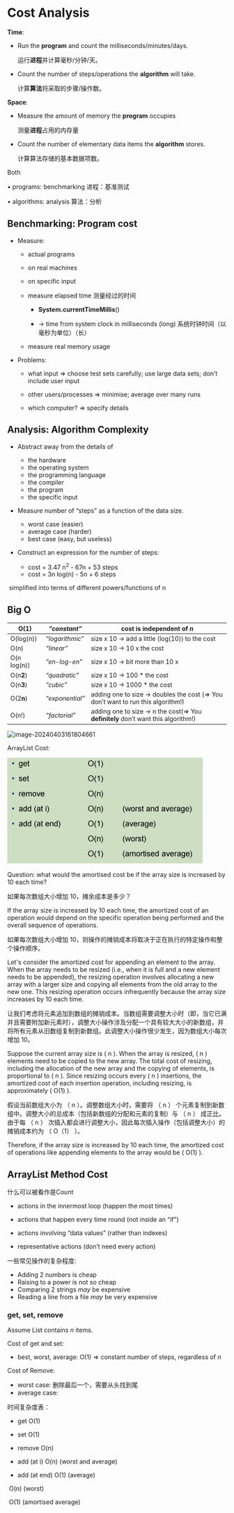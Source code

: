 # Cost Analysis 

**Time**:

- Run the **program** and count the milliseconds/minutes/days.

  运行**进程**并计算毫秒/分钟/天。

- Count the number of steps/operations the **algorithm** will take.

  计算**算法**将采取的步骤/操作数。

**Space**:

- Measure the amount of memory the **program** occupies

  测量**进程**占用的内存量

- Count the number of elementary data items the **algorithm** stores.

  计算算法存储的基本数据项数。

Both

• programs: benchmarking 进程：基准测试

• algorithms: analysis 算法：分析

## Benchmarking: Program cost

- Measure:

  - actual programs

  - on real machines

  - on specific input

  - measure elapsed time 测量经过的时间

    - **System.currentTimeMillis**() 

    - → time from system clock in milliseconds (long) 系统时钟时间（以毫秒为单位）（长）

  - measure real memory usage

- Problems:

  - what input  ⇒ choose test sets carefully; use large data sets; don’t include user input

  - other users/processes ⇒ minimise; average over many runs

  - which computer? ⇒ specify details

## Analysis: Algorithm Complexity

- Abstract away from the details of
  - the hardware
  - the operating system
  - the programming language
  - the compiler
  - the program
  - the specific input

- Measure number of “steps” as a function of the data size.
  - worst case (easier)
  - average case (harder)
  - best case (easy, but useless)
- Construct an expression for the number of steps:
  - cost = 3.47 n<sup>2</sup> - 67n + 53 steps
  - cost = 3n log(n) - 5n + 6 steps

​		simplified into terms of different powers/functions of  n

## Big O

| O(1)        | *“constant”*    | cost is independent of *n*                                   |
| ----------- | --------------- | ------------------------------------------------------------ |
| O(log(n))   | *“logarithmic”* | size x 10 → add a little (log(10)) to the cost               |
| O(n)        | *“linear”*      | size x 10 → 10 x the cost                                    |
| O(n log(n)) | *“en-log-en”*   | size x 10 → bit more than 10 x                               |
| O(n**2**)   | *“quadratic”*   | size x 10 → 100 * the cost                                   |
| O(n**3**)   | *“cubic”*       | size x 10 → 1000 * the cost                                  |
| O(2**n**)   | *“exponential”* | adding one to size -> doubles the cost (=> You don’t want to run this algorithm!) |
| O(n!)       | *“factorial”*   | adding one to size -> n the cost(=> You **definitely** don’t want this algorithm!) |

![image-20240403161804661](C:\Users\Huang\AppData\Roaming\Typora\typora-user-images\image-20240403161804661.png)

ArrayList Cost:

<img src="img/ArrayList/img1.png" style="zoom:50%;" />

Question: what would the amortised cost be if the array size is increased by 10 each time?

如果每次数组大小增加 10，摊余成本是多少？

If the array size is increased by 10 each time, the amortized cost of an operation would depend on the specific operation being performed and the overall sequence of operations.

如果每次数组大小增加 10，则操作的摊销成本将取决于正在执行的特定操作和整个操作顺序。

Let's consider the amortized cost for appending an element to the array. When the array needs to be resized (i.e., when it is full and a new element needs to be appended), the resizing operation involves allocating a new array with a larger size and copying all elements from the old array to the new one. This resizing operation occurs infrequently because the array size increases by 10 each time.

让我们考虑将元素追加到数组的摊销成本。当数组需要调整大小时（即，当它已满并且需要附加新元素时），调整大小操作涉及分配一个具有较大大小的新数组，并将所有元素从旧数组复制到新数组。此调整大小操作很少发生，因为数组大小每次增加 10。

Suppose the current array size is \( n \). When the array is resized, \( n \) elements need to be copied to the new array. The total cost of resizing, including the allocation of the new array and the copying of elements, is proportional to \( n \). Since resizing occurs every \( n \) insertions, the amortized cost of each insertion operation, including resizing, is approximately \( O(1) \).

假设当前数组大小为 （ n ）。调整数组大小时，需要将 （ n ） 个元素复制到新数组中。调整大小的总成本（包括新数组的分配和元素的复制）与 （ n ） 成正比。由于每 （ n ） 次插入都会进行调整大小，因此每次插入操作（包括调整大小）的摊销成本约为 （ O（1） ）。

Therefore, if the array size is increased by 10 each time, the amortized cost of operations like appending elements to the array would be \( O(1) \).

## ArrayList Method Cost

什么可以被看作是Count 

- actions in the innermost loop (happen the most times)

- actions that happen every time round (not inside an “if”)

- actions involving “data values” (rather than indexes)

- representative actions (don’t need every action)

一些常见操作的复杂程度:

- Adding 2 numbers is cheap
- Raising to a power is not so cheap
- Comparing 2 strings *may* be expensive
- Reading a line from a file *may* be very expensive

### get, set, remove

Assume List contains *n* items.

Cost of get and set:

- best, worst, average: O(1) ⇒ constant number of steps, regardless of *n*

Cost of Remove:

- worst case: 删除最后一个，需要从头找到尾
- average case:

时间复杂度表：

- get O(1)

- set O(1)

- remove O(n)

- add (at i) O(n) (worst and average) 

- add (at end) O(1) (average)

​				    O(n) (worst)

​				    O(1) (amortised average)
